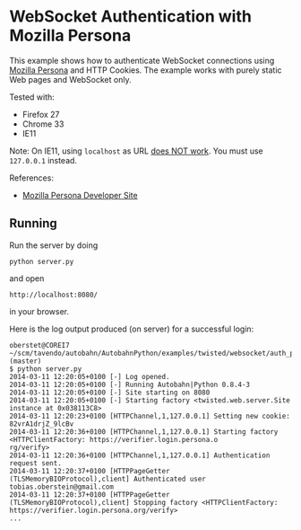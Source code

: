WebSocket Authentication with Mozilla Persona
=============================================

This example shows how to authenticate WebSocket connections using [Mozilla Persona](http://www.mozilla.org/en-US/persona/) and HTTP Cookies. The example works with purely static Web pages and WebSocket only.

Tested with:

 * Firefox 27
 * Chrome 33
 * IE11

Note: On IE11, using `localhost` as URL [does NOT work](https://groups.google.com/d/msg/mozilla.dev.identity/keEkVpvfLA8/2WIu7Q1mW10J). You must use `127.0.0.1` instead.

References:

* [Mozilla Persona Developer Site](https://developer.mozilla.org/en-US/Persona)


Running
-------

Run the server by doing

    python server.py

and open

    http://localhost:8080/

in your browser.

Here is the log output produced (on server) for a successful login:

    oberstet@COREI7 ~/scm/tavendo/autobahn/AutobahnPython/examples/twisted/websocket/auth_persona (master)
    $ python server.py
    2014-03-11 12:20:05+0100 [-] Log opened.
    2014-03-11 12:20:05+0100 [-] Running Autobahn|Python 0.8.4-3
    2014-03-11 12:20:05+0100 [-] Site starting on 8080
    2014-03-11 12:20:05+0100 [-] Starting factory <twisted.web.server.Site instance at 0x038113C8>
    2014-03-11 12:20:23+0100 [HTTPChannel,1,127.0.0.1] Setting new cookie: 82vrA1drjZ_9lcBv
    2014-03-11 12:20:36+0100 [HTTPChannel,1,127.0.0.1] Starting factory <HTTPClientFactory: https://verifier.login.persona.o
    rg/verify>
    2014-03-11 12:20:36+0100 [HTTPChannel,1,127.0.0.1] Authentication request sent.
    2014-03-11 12:20:37+0100 [HTTPPageGetter (TLSMemoryBIOProtocol),client] Authenticated user tobias.oberstein@gmail.com
    2014-03-11 12:20:37+0100 [HTTPPageGetter (TLSMemoryBIOProtocol),client] Stopping factory <HTTPClientFactory: https://verifier.login.persona.org/verify>
    ...

